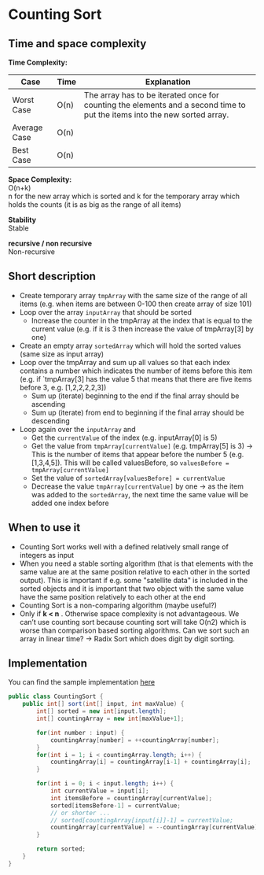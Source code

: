 # Counting Sort

## Time and space complexity

**Time Complexity:**  

| Case          | Time            | Explanation                                                                                                               |
| ------------- | --------------- | -------                                                                                                                   |
| Worst Case    | O(n)            | The array has to be iterated once for counting the elements and a second time to put the items into the new sorted array. |
| Average Case  | O(n)            |                                                                                                                           |
| Best Case     | O(n)            |                                                                                                                           |

**Space Complexity:**  
O(n+k)  
n for the new array which is sorted and k for the temporary array which holds the counts (it is as big as the range of 
all items)

**Stability**  
Stable  

**recursive / non recursive**  
Non-recursive
       

## Short description
* Create temporary array `tmpArray` with the same size of the range of all items (e.g. when items are between 0-100 then create 
array of size 101)
* Loop over the array `inputArray` that should be sorted
   * Increase the counter in the tmpArray at the index that is equal to the current value (e.g. if it is 3 then increase 
   the value of tmpArray[3] by one)
* Create an empty array `sortedArray` which will hold the sorted values (same size as input array)
* Loop over the tmpArray and sum up all values so that each index contains a number which indicates the number of items 
before this item (e.g. if `tmpArray[3] has the value 5 that means that there are five items before 3, e.g. [1,2,2,2,2,3])
   * Sum up (iterate) beginning to the end if the final array should be ascending
   * Sum up (iterate) from end to beginning if the final array should be descending
* Loop again over the `inputArray` and
   * Get the `currentValue` of the index (e.g. inputArray[0] is 5)
   * Get the value from `tmpArray[currentValue]` (e.g. tmpArray[5] is 3) -> This is the number of items that appear before 
   the number 5 (e.g. [1,3,4,5]). This will be called valuesBefore, so `valuesBefore = tmpArray[currentValue]`
   * Set the value of `sortedArray[valuesBefore] = currentValue` 
   * Decrease the value `tmpArray[currentValue]` by one -> as the item was added to the `sortedArray`, the next time the 
   same value will be added one index before

## When to use it
* Counting Sort works well with a defined relatively small range of integers as input
* When you need a stable sorting algorithm (that is that elements with the same value are at the same position relative to 
each other in the sorted output). This is important if e.g. some "satellite data" is included in the sorted objects and 
it is important that two object with the same value have the same position relatively to each other at the end
* Counting Sort is a non-comparing algorithm (maybe useful?)
* Only if **k < n** . Otherwise space complexity is not advantageous. We can’t use counting sort because counting sort 
will take O(n2) which is worse than comparison based sorting algorithms. Can we sort such an array in linear time? -> 
Radix Sort which does digit by digit sorting.

## Implementation
You can find the sample implementation [here](../../../src/main/java/com/holidaydrills/algorithms/sort/CountingSort.java)
```Java
public class CountingSort {
    public int[] sort(int[] input, int maxValue) {
        int[] sorted = new int[input.length];
        int[] countingArray = new int[maxValue+1];

        for(int number : input) {
            countingArray[number] = ++countingArray[number];
        }
        for(int i = 1; i < countingArray.length; i++) {
            countingArray[i] = countingArray[i-1] + countingArray[i];
        }

        for(int i = 0; i < input.length; i++) {
            int currentValue = input[i];
            int itemsBefore = countingArray[currentValue];
            sorted[itemsBefore-1] = currentValue;
            // or shorter ...
            // sorted[countingArray[input[i]]-1] = currentValue;
            countingArray[currentValue] = --countingArray[currentValue];
        }

        return sorted;
    }
}
```